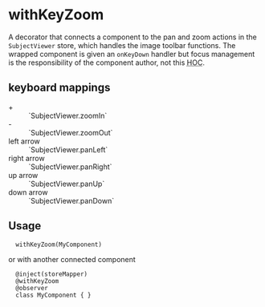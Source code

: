 # withKeyZoom

A decorator that connects a component to the pan and zoom actions in the `SubjectViewer` store, which handles the image toolbar functions. The wrapped component is given an `onKeyDown` handler but focus management is the responsibility of the component author, not this <abbr title="Higher-Order Component">HOC</abbr>.

## keyboard mappings

<dl>
  <dt>+</dt>
  <dd>`SubjectViewer.zoomIn`</dd>
  <dt>-</dt>
  <dd>`SubjectViewer.zoomOut`</dd>
  <dt>left arrow</dt>
  <dd>`SubjectViewer.panLeft`</dd>
  <dt>right arrow</dt>
  <dd>`SubjectViewer.panRight`</dd>
  <dt>up arrow</dt>
  <dd>`SubjectViewer.panUp`</dd>
  <dt>down arrow</dt>
  <dd>`SubjectViewer.panDown`</dd>
</dl>

## Usage

```
  withKeyZoom(MyComponent)
```
or with another connected component
```
  @inject(storeMapper)
  @withKeyZoom
  @observer
  class MyComponent { }
```